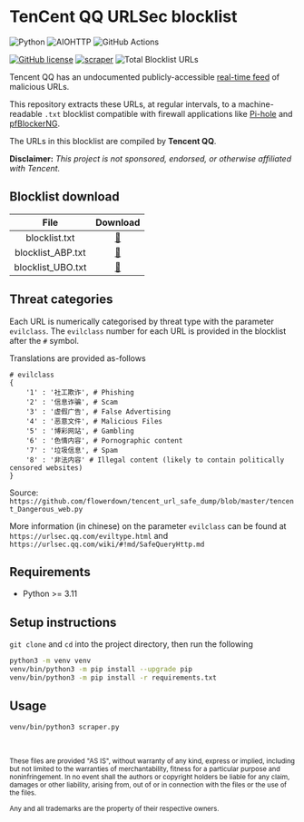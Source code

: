 # TenCent QQ URLSec blocklist

![Python](https://img.shields.io/badge/Python-FFD43B?style=for-the-badge&logo=python&logoColor=blue)
![AIOHTTP](https://img.shields.io/badge/AIOHTTP-2C5BB4?style=for-the-badge&logo=aiohttp&logoColor=white)
![GitHub Actions](https://img.shields.io/badge/GitHub_Actions-2088FF?style=for-the-badge&logo=github-actions&logoColor=white)

[![GitHub license](https://img.shields.io/badge/LICENSE-BSD--3--CLAUSE-GREEN?style=for-the-badge)](LICENSE)
[![scraper](https://img.shields.io/github/actions/workflow/status/elliotwutingfeng/TencentQQURLSec/scraper.yml?branch=main&label=SCRAPER&style=for-the-badge)](https://github.com/elliotwutingfeng/TencentQQURLSec/actions/workflows/scraper.yml)
<img src="https://tokei-rs.onrender.com/b1/github/elliotwutingfeng/TencentQQURLSec?label=Total%20Blocklist%20URLS&style=for-the-badge" alt="Total Blocklist URLs"/>

Tencent QQ has an undocumented publicly-accessible [real-time feed](https://urlsec.qq.com/cgi/risk/getList) of malicious URLs.

This repository extracts these URLs, at regular intervals, to a machine-readable `.txt` blocklist compatible with firewall applications like [Pi-hole](https://pi-hole.net) and [pfBlockerNG](https://docs.netgate.com/pfsense/en/latest/packages/pfblocker.html).

The URLs in this blocklist are compiled by **Tencent QQ**.

**Disclaimer:** _This project is not sponsored, endorsed, or otherwise affiliated with Tencent._

## Blocklist download

| File | Download |
|:-:|:-:|
| blocklist.txt | [:floppy_disk:](blocklist.txt?raw=true) |
| blocklist_ABP.txt | [:floppy_disk:](blocklist_ABP.txt?raw=true) |
| blocklist_UBO.txt | [:floppy_disk:](blocklist_UBO.txt?raw=true) |

## Threat categories

Each URL is numerically categorised by threat type with the parameter `evilclass`. The `evilclass` number for each URL is provided in the blocklist after the `#` symbol.

Translations are provided as-follows
```
# evilclass
{
	'1' : '社工欺诈', # Phishing
	'2' : '信息诈骗', # Scam
	'3' : '虚假广告', # False Advertising
	'4' : '恶意文件', # Malicious Files
	'5' : '博彩网站', # Gambling
	'6' : '色情内容', # Pornographic content
	'7' : '垃圾信息', # Spam
	'8' : '非法内容' # Illegal content (likely to contain politically censored websites)
}
```
Source: `https://github.com/flowerdown/tencent_url_safe_dump/blob/master/tencent_Dangerous_web.py`

More information (in chinese) on the parameter `evilclass` can be found at
`https://urlsec.qq.com/eviltype.html` and `https://urlsec.qq.com/wiki/#!md/SafeQueryHttp.md`



## Requirements

-   Python >= 3.11

## Setup instructions

`git clone` and `cd` into the project directory, then run the following

```bash
python3 -m venv venv
venv/bin/python3 -m pip install --upgrade pip
venv/bin/python3 -m pip install -r requirements.txt
```

## Usage

```bash
venv/bin/python3 scraper.py
```

&nbsp;

<sup>These files are provided "AS IS", without warranty of any kind, express or implied, including but not limited to the warranties of merchantability, fitness for a particular purpose and noninfringement. In no event shall the authors or copyright holders be liable for any claim, damages or other liability, arising from, out of or in connection with the files or the use of the files.</sup>

<sub>Any and all trademarks are the property of their respective owners.</sub>
